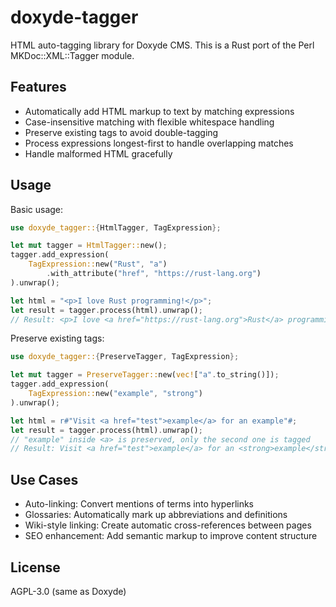 # doxyde-tagger

HTML auto-tagging library for Doxyde CMS. This is a Rust port of the Perl MKDoc::XML::Tagger module.

## Features

- Automatically add HTML markup to text by matching expressions
- Case-insensitive matching with flexible whitespace handling
- Preserve existing tags to avoid double-tagging
- Process expressions longest-first to handle overlapping matches
- Handle malformed HTML gracefully

## Usage

Basic usage:

```rust
use doxyde_tagger::{HtmlTagger, TagExpression};

let mut tagger = HtmlTagger::new();
tagger.add_expression(
    TagExpression::new("Rust", "a")
        .with_attribute("href", "https://rust-lang.org")
).unwrap();

let html = "<p>I love Rust programming!</p>";
let result = tagger.process(html).unwrap();
// Result: <p>I love <a href="https://rust-lang.org">Rust</a> programming!</p>
```

Preserve existing tags:

```rust
use doxyde_tagger::{PreserveTagger, TagExpression};

let mut tagger = PreserveTagger::new(vec!["a".to_string()]);
tagger.add_expression(
    TagExpression::new("example", "strong")
).unwrap();

let html = r#"Visit <a href="test">example</a> for an example"#;
let result = tagger.process(html).unwrap();
// "example" inside <a> is preserved, only the second one is tagged
// Result: Visit <a href="test">example</a> for an <strong>example</strong>
```

## Use Cases

- Auto-linking: Convert mentions of terms into hyperlinks
- Glossaries: Automatically mark up abbreviations and definitions
- Wiki-style linking: Create automatic cross-references between pages
- SEO enhancement: Add semantic markup to improve content structure

## License

AGPL-3.0 (same as Doxyde)